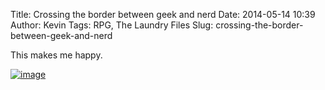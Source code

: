 Title: Crossing the border between geek and nerd
Date: 2014-05-14 10:39
Author: Kevin
Tags: RPG, The Laundry Files
Slug: crossing-the-border-between-geek-and-nerd

This makes me happy.

[![image](/images/2014/05/wpid-wp-1400060267885.jpg "wp-1400060267885.jpg")](/images/2014/05/wpid-wp-1400060267885.jpg)
